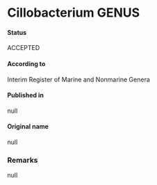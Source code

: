 # Cillobacterium GENUS

#### Status
ACCEPTED

#### According to
Interim Register of Marine and Nonmarine Genera

#### Published in
null

#### Original name
null

### Remarks
null